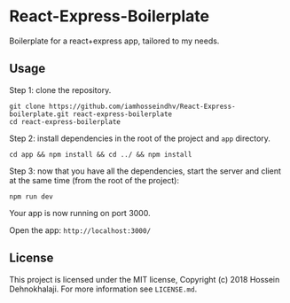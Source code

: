 # React-Express-Boilerplate 
Boilerplate for a react+express app, tailored to my needs.


## Usage

Step 1: clone the repository.


```
git clone https://github.com/iamhosseindhv/React-Express-boilerplate.git react-express-boilerplate
cd react-express-boilerplate
```

Step 2: install dependencies in the root of the project and `app` directory.

```
cd app && npm install && cd ../ && npm install
```

Step 3: now that you have all the dependencies, start the server and client at the same time (from the root of the project):


```
npm run dev
```

Your app is now running on port 3000.


Open the app: `http://localhost:3000/`


## License

This project is licensed under the MIT license, Copyright (c) 2018 Hossein Dehnokhalaji. For more information see `LICENSE.md`.
